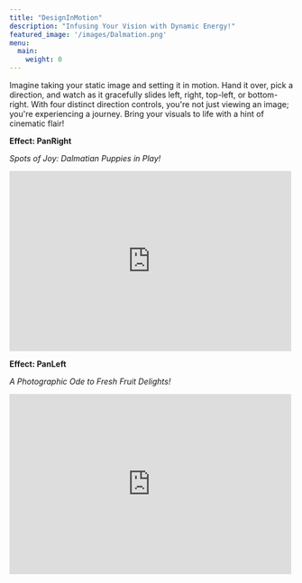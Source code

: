 ```yaml
---
title: "DesignInMotion"
description: "Infusing Your Vision with Dynamic Energy!"
featured_image: '/images/Dalmation.png'
menu:
  main:
    weight: 0
---
```

Imagine taking your static image and setting it in motion. Hand it over, pick a direction, and watch as it gracefully slides left, right, top-left, or bottom-right. With four distinct direction controls, you're not just viewing an image; you're experiencing a journey. Bring your visuals to life with a hint of cinematic flair!

**Effect: PanRight**

_Spots of Joy: Dalmatian Puppies in Play!_

<iframe width="500" height="320" src="https://www.youtube.com/embed/6za91uKX0g8?version=3&loop=1&playlist=6za91uKX0g8" title="YouTube video player" 
frameborder="0" allow="accelerometer; autoplay; clipboard-write; encrypted-media; gyroscope; picture-in-picture; web-share" allowfullscreen></iframe>

**Effect: PanLeft**

_A Photographic Ode to Fresh Fruit Delights!_

<iframe width="500" height="320" src="https://www.youtube.com/embed/b1XIUC8V1Dk?version=3&loop=1&playlist=b1XIUC8V1Dk" title="YouTube video player" 
frameborder="0" allow="accelerometer; autoplay; clipboard-write; encrypted-media; gyroscope; picture-in-picture; web-share" allowfullscreen></iframe>
